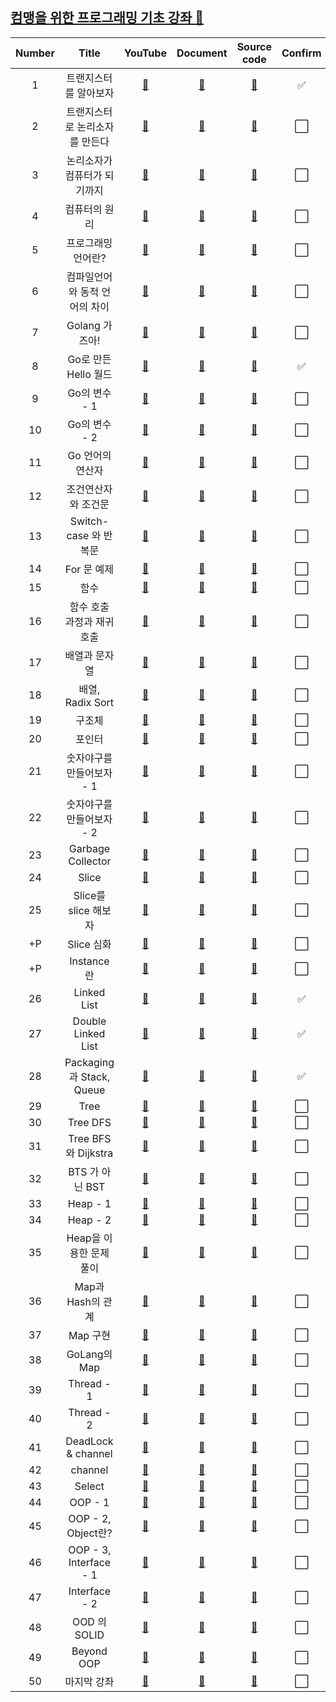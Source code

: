 ## [컴맹을 위한 프로그래밍 기초 강좌 🙌](https:/.com/playlist?list=PLy-g2fnSzUTAaDcLW7hpq0e8Jlt7Zfgd6)

| Number |             Title              |              YouTube              |            Document            |      Source code      | Confirm |
| :----: | :----------------------------: | :-------------------------------: | :----------------------------: | :-------------------: | :-----: |
|   1    |     트랜지스터를 알아보자      | [🎥](https://youtu.be/Tq3W8UyltFs) | [📑](./Documents/transistor.md) |     [💾](./hello/)     |    ✅    |
|   2    | 트랜지스터로 논리소자를 만든다 | [🎥](https://youtu.be/jMYAZ6VGPkI) |       [📑](./Documents/)        |     [💾](./hello/)     |    ⬜️    |
|   3    |  논리소자가 컴퓨터가 되기까지  | [🎥](https://youtu.be/Tq3W8UyltFs) |       [📑](./Documents/)        |     [💾](./hello/)     |    ⬜️    |
|   4    |         컴퓨터의 원리          | [🎥](https://youtu.be/1hbwKtyUyrw) |       [📑](./Documents/)        |     [💾](./hello/)     |    ⬜️    |
|   5    |       프로그래밍 언어란?       | [🎥](https://youtu.be/uogQiQirbrY) |       [📑](./Documents/)        |     [💾](./hello/)     |    ⬜️    |
|   6    | 컴파일언어와 동적 언어의 차이  | [🎥](https://youtu.be/2cgUySLtfFE) |       [📑](./Documents/)        |     [💾](./hello/)     |    ⬜️    |
|   7    |         Golang 가즈아!         | [🎥](https://youtu.be/Of-mGH8OLT8) |       [📑](./Documents/)        |     [💾](./hello/)     |    ⬜️    |
|   8    |      Go로 만든 Hello 월드      | [🎥](https://youtu.be/j_deLffQR58) |   [📑](./Documents/hello.md)    | [💾](./hello/hello.go) |    ✅    |
|   9    |         Go의 변수 - 1          | [🎥](https://youtu.be/hrXudfFOEPY) |       [📑](./Documents/)        |     [💾](./hello/)     |    ⬜️    |
|   10   |         Go의 변수 - 2          | [🎥](https://youtu.be/LLf4fcyUdkM) |       [📑](./Documents/)        |     [💾](./hello/)     |    ⬜️    |
|   11   |        Go 언어의 연산자        | [🎥](https://youtu.be/2j6aHkCZ5-g) |       [📑](./Documents/)        |     [💾](./hello/)     |    ⬜️    |
|   12   |      조건연산자와 조건문       | [🎥](https://youtu.be/_MeitYM8pE8) |       [📑](./Documents/)        |     [💾](./hello/)     |    ⬜️    |
|   13   |     Switch-case 와 반복문      | [🎥](https://youtu.be/0VZlNspGr4A) |       [📑](./Documents/)        |     [💾](./hello/)     |    ⬜️    |
|   14   |          For 문 예제           | [🎥](https://youtu.be/F3yfcLqzWJQ) |       [📑](./Documents/)        |     [💾](./hello/)     |    ⬜️    |
|   15   |              함수              | [🎥](https://youtu.be/0tglpN8FQyM) |       [📑](./Documents/)        |     [💾](./hello/)     |    ⬜️    |
|   16   |   함수 호출 과정과 재귀호출    | [🎥](https://youtu.be/_wPm0NjzAok) |       [📑](./Documents/)        |     [💾](./hello/)     |    ⬜️    |
|   17   |         배열과 문자열          | [🎥](https://youtu.be/0c0rRNgJ1TQ) |       [📑](./Documents/)        |     [💾](./hello/)     |    ⬜️    |
|   18   |        배열, Radix Sort        | [🎥](https://youtu.be/JKaJOSweBss) |       [📑](./Documents/)        |     [💾](./hello/)     |    ⬜️    |
|   19   |             구조체             | [🎥](https://youtu.be/59SpbJX5kTI) |       [📑](./Documents/)        |     [💾](./hello/)     |    ⬜️    |
|   20   |             포인터             | [🎥](https://youtu.be/nBAKHq12kew) |       [📑](./Documents/)        |     [💾](./hello/)     |    ⬜️    |
|   21   |   숫자야구를 만들어보자 - 1    | [🎥](https://youtu.be/7wi31CknXDc) |       [📑](./Documents/)        |     [💾](./hello/)     |    ⬜️    |
|   22   |   숫자야구를 만들어보자 - 2    | [🎥](https://youtu.be/z8XETQaiKMQ) |       [📑](./Documents/)        |     [💾](./hello/)     |    ⬜️    |
|   23   |       Garbage Collector        | [🎥](https://youtu.be/SH32PgYGYRY) |       [📑](./Documents/)        |     [💾](./hello/)     |    ⬜️    |
|   24   |             Slice              | [🎥](https://youtu.be/r1_G9ayX980) |       [📑](./Documents/)        |     [💾](./hello/)     |    ⬜️    |
|   25   |      Slice를 slice 해보자      | [🎥](https://youtu.be/n1dTzUPkITo) |       [📑](./Documents/)        |     [💾](./hello/)     |    ⬜️    |
|   +P   |           Slice 심화           | [🎥](https://youtu.be/gjwThNP73dE) |       [📑](./Documents/)        |     [💾](./hello/)     |    ⬜️    |
|   +P   |           Instance란           | [🎥](https://youtu.be/wf_Vjg4oWz4) |       [📑](./Documents/)        |     [💾](./hello/)     |    ⬜️    |
|   26   |          Linked List           | [🎥](https://youtu.be/xBgwKoZYA7k) |       [📑](./Documents/)        |     [💾](./hello/)     |    ✅    |
|   27   |       Double Linked List       | [🎥](https://youtu.be/qzhDFTgmVtw) |       [📑](./Documents/)        |     [💾](./hello/)     |    ✅    |
|   28   |   Packaging 과 Stack, Queue    | [🎥](https://youtu.be/B7Pu4Gd4RjE) |       [📑](./Documents/)        |     [💾](./hello/)     |    ✅    |
|   29   |              Tree              | [🎥](https://youtu.be/12YWNAGRtJ8) |       [📑](./Documents/)        |     [💾](./hello/)     |    ⬜️    |
|   30   |            Tree DFS            | [🎥](https://youtu.be/ueZZ9tMbG4s) |       [📑](./Documents/)        |     [💾](./hello/)     |    ⬜️    |
|   31   |      Tree BFS와 Dijkstra       | [🎥](https://youtu.be/pXSAbm7YI3c) |       [📑](./Documents/)        |     [💾](./hello/)     |    ⬜️    |
|   32   |        BTS 가 아닌 BST         | [🎥](https://youtu.be/Bi3AIDtFFks) |       [📑](./Documents/)        |     [💾](./hello/)     |    ⬜️    |
|   33   |            Heap - 1            | [🎥](https://youtu.be/FbSCmuoq0no) |       [📑](./Documents/)        |     [💾](./hello/)     |    ⬜️    |
|   34   |            Heap - 2            | [🎥](https://youtu.be/DqiEXoUkdrs) |       [📑](./Documents/)        |     [💾](./hello/)     |    ⬜️    |
|   35   |    Heap을 이용한 문제 풀이     | [🎥](https://youtu.be/liJZaku6_KI) |       [📑](./Documents/)        |     [💾](./hello/)     |    ⬜️    |
|   36   |       Map과 Hash의 관계        | [🎥](https://youtu.be/J91hAZfCmaU) |       [📑](./Documents/)        |     [💾](./hello/)     |    ⬜️    |
|   37   |            Map 구현            | [🎥](https://youtu.be/feJCUyskaL4) |       [📑](./Documents/)        |     [💾](./hello/)     |    ⬜️    |
|   38   |          GoLang의 Map          | [🎥](https://youtu.be/R7RknHA97f0) |       [📑](./Documents/)        |     [💾](./hello/)     |    ⬜️    |
|   39   |           Thread - 1           | [🎥](https://youtu.be/26tXrq-0Yx4) |       [📑](./Documents/)        |     [💾](./hello/)     |    ⬜️    |
|   40   |           Thread - 2           | [🎥](https://youtu.be/LgBxz9JwBpU) |       [📑](./Documents/)        |     [💾](./hello/)     |    ⬜️    |
|   41   |       DeadLock & channel       | [🎥](https://youtu.be/yVYZVhMeZdI) |       [📑](./Documents/)        |     [💾](./hello/)     |    ⬜️    |
|   42   |            channel             | [🎥](https://youtu.be/J7pg5HyELqc) |       [📑](./Documents/)        |     [💾](./hello/)     |    ⬜️    |
|   43   |             Select             | [🎥](https://youtu.be/bzZxLhMR7-4) |       [📑](./Documents/)        |     [💾](./hello/)     |    ⬜️    |
|   44   |            OOP - 1             | [🎥](https://youtu.be/mkEFBwVyvtU) |       [📑](./Documents/)        |     [💾](./hello/)     |    ⬜️    |
|   45   |       OOP - 2, Object란?       | [🎥](https://youtu.be/eLSlhuwDqF8) |       [📑](./Documents/)        |     [💾](./hello/)     |    ⬜️    |
|   46   |     OOP - 3, Interface - 1     | [🎥](https://youtu.be/CjyBdzJtWEs) |       [📑](./Documents/)        |     [💾](./hello/)     |    ⬜️    |
|   47   |         Interface - 2          | [🎥](https://youtu.be/QmMa_iAIeKE) |       [📑](./Documents/)        |     [💾](./hello/)     |    ⬜️    |
|   48   |          OOD 의 SOLID          | [🎥](https://youtu.be/6bl8UwIV9tk) |       [📑](./Documents/)        |     [💾](./hello/)     |    ⬜️    |
|   49   |           Beyond OOP           | [🎥](https://youtu.be/zSVVZe6AWAo) |       [📑](./Documents/)        |     [💾](./hello/)     |    ⬜️    |
|   50   |          마지막 강좌           | [🎥](https://youtu.be/BKeR-CgyaDU) |       [📑](./Documents/)        |     [💾](./hello/)     |    ⬜️    |